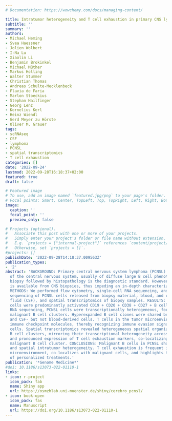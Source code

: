 ```yaml
---
# Documentation: https://wowchemy.com/docs/managing-content/

title: Intratumor heterogeneity and T cell exhaustion in primary CNS lymphoma
subtitle: ''
summary: ''
authors:
- Michael Heming
- Svea Haessner
- Jolien Wolbert
- I-Na Lu
- Xiaolin Li
- Benjamin Brokinkel
- Michael Müther
- Markus Holling
- Walter Stummer
- Christian Thomas
- Andreas Schulte-Mecklenbeck
- Flavia de Faria
- Marlon Stoeckius
- Stephan Hailfinger
- Georg Lenz
- Kornelius Kerl
- Heinz Wiendl
- Gerd Meyer zu Hörste
- Oliver M. Grauer
tags: 
- scRNAseq
- CSF
- lymphoma
- PCNSL
- spatial transcriptomics
- T cell exhaustion
categories: []
date: '2022-09-24'
lastmod: 2022-09-28T16:18:37+02:00
featured: true
draft: false

# Featured image
# To use, add an image named `featured.jpg/png` to your page's folder.
# Focal points: Smart, Center, TopLeft, Top, TopRight, Left, Right, BottomLeft, Bottom, BottomRight.
image:
  caption: ''
  focal_point: ''
  preview_only: false

# Projects (optional).
#   Associate this post with one or more of your projects.
#   Simply enter your project's folder or file name without extension.
#   E.g. `projects = ["internal-project"]` references `content/project/deep-learning/index.md`.
#   Otherwise, set `projects = []`.
#projects: []
publishDate: '2022-09-28T14:18:37.009563Z'
publication_types:
- '2'
abstract: 'BACKGROUND: Primary central nervous system lymphoma (PCNSL) is a rare lymphoma
  of the central nervous system, usually of diffuse large B cell phenotype. Stereotactic
  biopsy followed by histopathology is the diagnostic standard. However, limited material
  is available from CNS biopsies, thus impeding an in-depth characterization of PCNSL.
  METHODS: We performed flow cytometry, single-cell RNA sequencing, and B cell receptor
  sequencing of PCNSL cells released from biopsy material, blood, and cerebrospinal
  fluid (CSF), and spatial transcriptomics of biopsy samples. RESULTS: PCNSL-released
  cells were predominantly activated CD19 + CD20 + CD38 + CD27 + B cells. In single-cell
  RNA sequencing, PCNSL cells were transcriptionally heterogeneous, forming multiple
  malignant B cell clusters. Hyperexpanded B cell clones were shared between biopsy-
  and CSF- but not blood-derived cells. T cells in the tumor microenvironment upregulated
  immune checkpoint molecules, thereby recognizing immune evasion signals from PCNSL
  cells. Spatial transcriptomics revealed heterogeneous spatial organization of malignant
  B cell clusters, mirroring their transcriptional heterogeneity across patients,
  and pronounced expression of T cell exhaustion markers, co-localizing with a highly
  malignant B cell cluster. CONCLUSIONS: Malignant B cells in PCNSL show transcriptional
  and spatial intratumor heterogeneity. T cell exhaustion is frequent in the PCNSL
  microenvironment, co-localizes with malignant cells, and highlights the potential
  of personalized treatments.'
publication: '*Genome Medicine*'
#doi: 10.1186/s13073-022-01110-1
links:
- icon: r-project
  icon_pack: fab
  name: Shiny app
  url: https://osmzhlab.uni-muenster.de/shiny/cerebro_pcnsl/
- icon: book-open
  icon_pack: fas
  name: Manuscript
  url: https://doi.org/10.1186/s13073-022-01110-1
---
```

